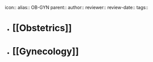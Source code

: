 icon::
alias:: OB-GYN
parent::
author::
reviewer::
review-date::
tags::

- # [[Obstetrics]]
- # [[Gynecology]]